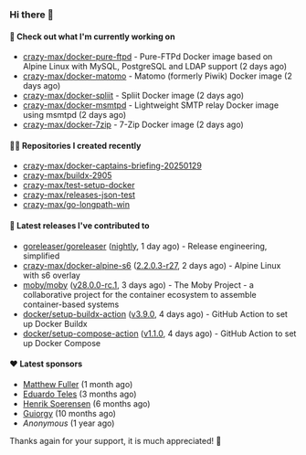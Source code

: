 ### Hi there 👋

#### 👷 Check out what I'm currently working on

- [crazy-max/docker-pure-ftpd](https://github.com/crazy-max/docker-pure-ftpd) - Pure-FTPd Docker image based on Alpine Linux with MySQL, PostgreSQL and LDAP support (2 days ago)
- [crazy-max/docker-matomo](https://github.com/crazy-max/docker-matomo) - Matomo (formerly Piwik) Docker image (2 days ago)
- [crazy-max/docker-spliit](https://github.com/crazy-max/docker-spliit) - Spliit Docker image (2 days ago)
- [crazy-max/docker-msmtpd](https://github.com/crazy-max/docker-msmtpd) - Lightweight SMTP relay Docker image using msmtpd (2 days ago)
- [crazy-max/docker-7zip](https://github.com/crazy-max/docker-7zip) - 7-Zip Docker image (2 days ago)

#### 👨‍💻 Repositories I created recently

- [crazy-max/docker-captains-briefing-20250129](https://github.com/crazy-max/docker-captains-briefing-20250129)
- [crazy-max/buildx-2905](https://github.com/crazy-max/buildx-2905)
- [crazy-max/test-setup-docker](https://github.com/crazy-max/test-setup-docker)
- [crazy-max/releases-json-test](https://github.com/crazy-max/releases-json-test)
- [crazy-max/go-longpath-win](https://github.com/crazy-max/go-longpath-win)

#### 🚀 Latest releases I've contributed to

- [goreleaser/goreleaser](https://github.com/goreleaser/goreleaser) ([nightly](https://github.com/goreleaser/goreleaser/releases/tag/nightly), 1 day ago) - Release engineering, simplified
- [crazy-max/docker-alpine-s6](https://github.com/crazy-max/docker-alpine-s6) ([2.2.0.3-r27](https://github.com/crazy-max/docker-alpine-s6/releases/tag/2.2.0.3-r27), 2 days ago) - Alpine Linux with s6 overlay
- [moby/moby](https://github.com/moby/moby) ([v28.0.0-rc.1](https://github.com/moby/moby/releases/tag/v28.0.0-rc.1), 3 days ago) - The Moby Project - a collaborative project for the container ecosystem to assemble container-based systems
- [docker/setup-buildx-action](https://github.com/docker/setup-buildx-action) ([v3.9.0](https://github.com/docker/setup-buildx-action/releases/tag/v3.9.0), 4 days ago) - GitHub Action to set up Docker Buildx
- [docker/setup-compose-action](https://github.com/docker/setup-compose-action) ([v1.1.0](https://github.com/docker/setup-compose-action/releases/tag/v1.1.0), 4 days ago) - GitHub Action to set up Docker Compose

#### ❤️ Latest sponsors
- [Matthew Fuller](https://github.com/mathematics333) (1 month ago)
- [Eduardo Teles](https://github.com/eduardoteles17) (3 months ago)
- [Henrik Soerensen](https://github.com/hsoerensen) (6 months ago)
- [Guiorgy](https://github.com/Guiorgy) (10 months ago)
- _Anonymous_ (1 year ago)

Thanks again for your support, it is much appreciated! 🙏
